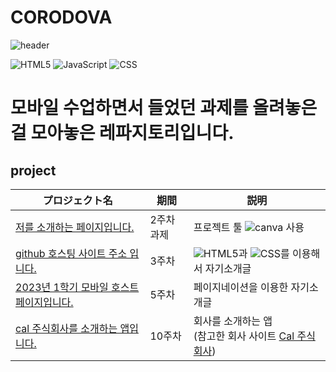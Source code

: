 # CORODOVA
![header](https://capsule-render.vercel.app/api?type=egg&color=gradient&height=300&section=header&text=welcome%2&fontSize=50&desc=앱%20웹%20개발%20페이지)

![HTML5](https://img.shields.io/badge/HTML5-E34F26?style=flat-square&logo=html5&logoColor=white)
![JavaScript](https://img.shields.io/badge/JavaScript-F7DF1E?style=for-the-badge&logo=javascript&logoColor=black)
![CSS](https://img.shields.io/badge/CSS-1572B6?style=for-the-badge&logo=css3&logoColor=white)
# 모바일 수업하면서 들었던 과제를 올려놓은 걸 모아놓은 레파지토리입니다.


### 



 ## project

  | プロジェクト名           | 期間          | 説明                 |
  |------------------------|---------------|--------------------|
  |[저를 소개하는 페이지입니다.](https://www.canva.com/design/DAFuYuBgZUs/s-JmJg43upgSn_3hA5ckbg/edit) |2주차 과제 |프로젝트 툴 ![canva](https://img.shields.io/badge/canva-00C4CC?style=for-the-badge&logo=canva) 사용 |
  | [github 호스팅 사이트 주소 입니다.](https://do04200611.github.io/CORODOVA/)|3주차 | ![HTML5](https://img.shields.io/badge/HTML5-E34F26?style=flat-square&logo=html5&logoColor=white)과 ![CSS](https://img.shields.io/badge/CSS-1572B6?style=for-the-badge&logo=css3&logoColor=white)를 이용해서 자기소개글  |
  |[2023년 1학기 모바일 호스트 페이지입니다.](https://do04200611.github.io/MobilePorjectReport/)|5주차|페이지네이션을 이용한 자기소개글 |
  |[cal 주식회사를 소개하는 앱입니다.](https://do04200611.github.io/CORODOVA/week10/CalMainPage.html)|10주차|회사를 소개하는 앱<br>(참고한 회사 사이트 [Cal 주식회사](https://cal.co.jp/about/business/it/))  |

